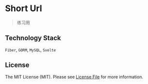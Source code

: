 # Short Url
> 练习用

## Technology Stack
`Fiber`, `GORM`, `MySQL`, `Svelte`

## License
The MIT License (MIT). Please see [License File](LICENSE) for more information.
